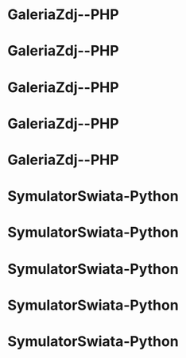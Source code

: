 # GaleriaZdj--PHP
# GaleriaZdj--PHP
# GaleriaZdj--PHP
# GaleriaZdj--PHP
# GaleriaZdj--PHP
# SymulatorSwiata-Python
# SymulatorSwiata-Python
# SymulatorSwiata-Python
# SymulatorSwiata-Python
# SymulatorSwiata-Python
